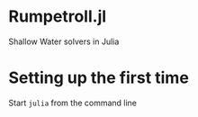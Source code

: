 # Rumpetroll.jl
Shallow Water solvers in Julia

# Setting up the first time

Start `julia` from the command line